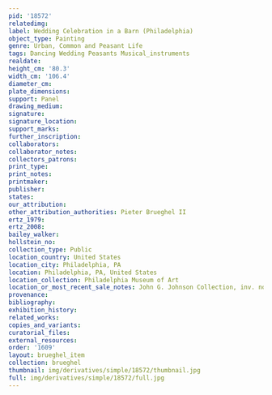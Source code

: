 ```yaml
---
pid: '18572'
relatedimg: 
label: Wedding Celebration in a Barn (Philadelphia)
object_type: Painting
genre: Urban, Common and Peasant Life
tags: Dancing Wedding Peasants Musical_instruments
realdate: 
height_cm: '80.3'
width_cm: '106.4'
diameter_cm: 
plate_dimensions: 
support: Panel
drawing_medium: 
signature: 
signature_location: 
support_marks: 
further_inscription: 
collaborators: 
collaborator_notes: 
collectors_patrons: 
print_type: 
print_notes: 
printmaker: 
publisher: 
states: 
our_attribution: 
other_attribution_authorities: Pieter Brueghel II
ertz_1979: 
ertz_2008: 
bailey_walker: 
hollstein_no: 
collection_type: Public
location_country: United States
location_city: Philadelphia, PA
location: Philadelphia, PA, United States
location_collection: Philadelphia Museum of Art
location_or_most_recent_sale_notes: John G. Johnson Collection, inv. no. cat. 420
provenance: 
bibliography: 
exhibition_history: 
related_works: 
copies_and_variants: 
curatorial_files: 
external_resources: 
order: '1609'
layout: brueghel_item
collection: brueghel
thumbnail: img/derivatives/simple/18572/thumbnail.jpg
full: img/derivatives/simple/18572/full.jpg
---
```

